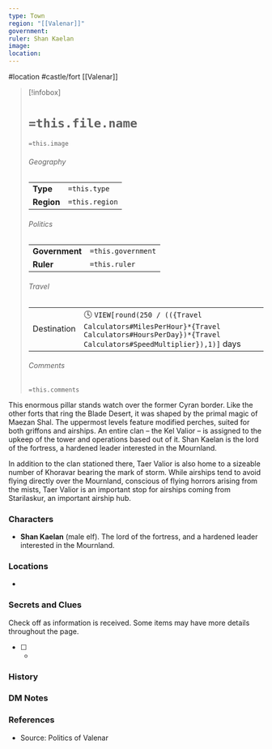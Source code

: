 ```yaml
---
type: Town
region: "[[Valenar]]"
government: 
ruler: Shan Kaelan
image: 
location:
---
```

 #location #castle/fort [[Valenar]]

> [!infobox]
> # `=this.file.name`
> `=this.image`
> ###### Geography
> |  |  |
> | ---- | ---- |
> | **Type** | `=this.type` |
> | **Region** | `=this.region` |
> ###### Politics
> |  |  |
> | ---- | ---- |
> | **Government** | `=this.government` |
> | **Ruler** | `=this.ruler` |
> ###### Travel
> |  |  |
> | ---- | ---- |
> | Destination | 🕓 `VIEW[round(250 / (({Travel Calculators#MilesPerHour}*{Travel Calculators#HoursPerDay})*{Travel Calculators#SpeedMultiplier}),1)]` days |
> ###### Comments
> `=this.comments`

This enormous pillar stands watch over the former Cyran border. Like the other forts that ring the Blade Desert, it was shaped by the primal magic of Maezan Shal. The uppermost levels feature modified perches, suited for both griffons and airships. An entire clan – the Kel Valior – is assigned to the upkeep of the tower and operations based out of it. Shan Kaelan is the lord of the fortress, a hardened leader interested in the Mournland.

In addition to the clan stationed there, Taer Valior is also home to a sizeable number of Khoravar bearing the mark of storm. While airships tend to avoid flying directly over the Mournland, conscious of flying horrors arising from the mists, Taer Valior is an important stop for airships coming from Starilaskur, an important airship hub.

### Characters

* **Shan Kaelan** (male elf). The lord of the fortress, and a hardened leader interested in the Mournland.

### Locations

* 

### Secrets and Clues
Check off as information is received. Some items may have more details throughout the page.

 - [ ] -

### History



### DM Notes



### References

* Source: Politics of Valenar
